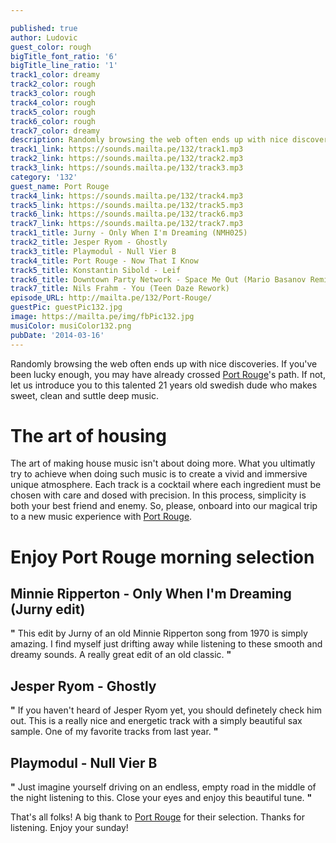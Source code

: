```yaml
---

published: true
author: Ludovic
guest_color: rough
bigTitle_font_ratio: '6'
bigTitle_line_ratio: '1'
track1_color: dreamy
track2_color: rough
track3_color: rough
track4_color: rough
track5_color: rough
track6_color: rough
track7_color: dreamy
description: Randomly browsing the web often ends up with nice discoveries. If you've been lucky enough, you may have already crossed Port Rouge's path. If not, let us introduce you to this talented 21 years old swedish dude who makes sweet, clean and suttle deep music.
track1_link: https://sounds.mailta.pe/132/track1.mp3
track2_link: https://sounds.mailta.pe/132/track2.mp3
track3_link: https://sounds.mailta.pe/132/track3.mp3
category: '132'
guest_name: Port Rouge
track4_link: https://sounds.mailta.pe/132/track4.mp3
track5_link: https://sounds.mailta.pe/132/track5.mp3
track6_link: https://sounds.mailta.pe/132/track6.mp3
track7_link: https://sounds.mailta.pe/132/track7.mp3
track1_title: Jurny - Only When I'm Dreaming (NMH025)
track2_title: Jesper Ryom - Ghostly
track3_title: Playmodul - Null Vier B
track4_title: Port Rouge - Now That I Know
track5_title: Konstantin Sibold - Leif
track6_title: Downtown Party Network - Space Me Out (Mario Basanov Remix)
track7_title: Nils Frahm - You (Teen Daze Rework)
episode_URL: http://mailta.pe/132/Port-Rouge/
guestPic: guestPic132.jpg
image: https://mailta.pe/img/fbPic132.jpg
musiColor: musiColor132.png
pubDate: '2014-03-16'
---
```



Randomly browsing the web often ends up with nice discoveries. If you've been lucky enough, you may have already crossed [Port Rouge](https://soundcloud.com/portrouge)'s path. If not, let us introduce you to this talented 21 years old swedish dude who makes sweet, clean and suttle deep music.

# The art of housing
The art of making house music isn't about doing more. What you ultimatly try to achieve when doing such music is to create a vivid and immersive unique atmosphere. Each track is a cocktail where each ingredient must be chosen with care and dosed with precision. In this process, simplicity is both your best friend and enemy. So, please, onboard into our magical trip to a new music experience with [Port Rouge](https://soundcloud.com/portrouge).

# Enjoy Port Rouge morning selection

## Minnie Ripperton - Only When I'm Dreaming (Jurny edit)
**"** This edit by Jurny of an old Minnie Ripperton song from 1970 is simply amazing. I find myself just drifting away while listening to these smooth and dreamy sounds. A really great edit of an old classic. **"** 

## Jesper Ryom - Ghostly
**"** If you haven't heard of Jesper Ryom yet, you should definetely check him out. This is a really nice and energetic track with a simply beautiful sax sample. One of my favorite tracks from last year. **"** 

## Playmodul - Null Vier B
**"** Just imagine yourself driving on an endless, empty road in the middle of the night listening to this. Close your eyes and enjoy this beautiful tune. **"** 


That's all folks! A big thank to [Port Rouge](https://soundcloud.com/portrouge) for their selection. Thanks for listening. Enjoy your sunday!
